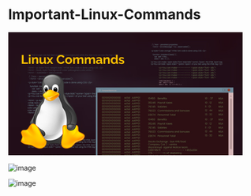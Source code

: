 # Important-Linux-Commands

<img src="Linux_Commands.png" alt="TryHackMe Badge" width="475"/>

![image](https://github.com/user-attachments/assets/d566d346-14d4-4625-b5f9-7696630e52bf)

![image](https://github.com/user-attachments/assets/26b6601b-fdc0-456e-9dd2-7761cf26cd96)

